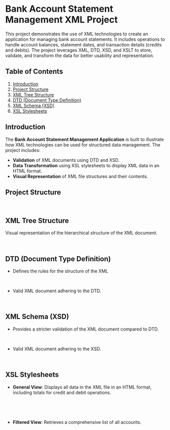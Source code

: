 # Bank Account Statement Management XML Project

This project demonstrates the use of XML technologies to create an application for managing bank account statements. It includes operations to handle account balances, statement dates, and transaction details (credits and debits). The project leverages XML, DTD, XSD, and XSLT to store, validate, and transform the data for better usability and representation.

## Table of Contents
1. [Introduction](#introduction)
2. [Project Structure](#project-structure)
3. [XML Tree Structure](#xml-tree-structure)
4. [DTD (Document Type Definition)](#dtd-document-type-definition)
5. [XML Schema (XSD)](#xml-schema-xsd)
6. [XSL Stylesheets](#xsl-stylesheets)

## Introduction

The __Bank Account Statement Management Application__ is built to illustrate how XML technologies can be used for structured data management. The project includes:

- __Validation__ of XML documents using DTD and XSD.
- __Data Transformation__ using XSL stylesheets to display XML data in an HTML format.
- __Visual Representation__ of XML file structures and their contents.

## Project Structure

<br/>
<img src="Bank Statement Images/Project Structure.png" alt="">
<br/>

## XML Tree Structure

Visual representation of the hierarchical structure of the XML document.

<br/>

<img src="Bank Statement Images/XML Tree.png" alt="">

<br/>

## DTD (Document Type Definition)

- Defines the rules for the structure of the XML

<br/>
  
  <img src="Bank Statement Images/Bank Statement DTD.png" alt="">

<br/>

- Valid XML document adhering to the DTD.<br/>

<br/>

  <img src="Bank Statement Images/Bank Statement XML.png" alt="">

<br/>

## XML Schema (XSD)

- Provides a stricter validation of the XML document compared to DTD.

<br/>

  <img src="Bank Statement Images/Bank Statement XSD.png" alt="">

<br/>

- Valid XML document adhering to the XSD.

<br/>

  <img src="Bank Statement Images/Bank Statement XSD XML.png" alt="">

<br/>

## XSL Stylesheets

- __General View__: Displays all data in the XML file in an HTML format, including totals for credit and debit operations.

<br/>

<img src="Bank Statement Images/XSL General View .png" alt="">

<br/>

  <img src="Bank Statement Images/HTML General View.png" alt=""><br/><br/>

- __Filtered View__: Retrieves a comprehensive list of all accounts.

<br/>
  <img src="Bank Statement Images/XSL Filtered View.png" alt=""><br/>

<br/>
  <img src="Bank Statement Images/HTML Filtered View.png" alt="">

